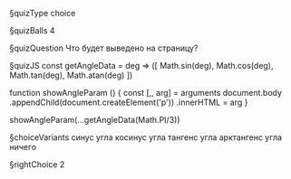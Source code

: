 §quizType
choice

§quizBalls
4

§quizQuestion
Что будет выведено на страницу?


§quizJS
const getAngleData = deg => ([
  Math.sin(deg),
  Math.cos(deg),
  Math.tan(deg),
  Math.atan(deg)
])

function showAngleParam () {
  const [,, arg] = arguments
  document.body
    .appendChild(document.createElement('p'))
    .innerHTML = arg
}

showAngleParam(...getAngleData(Math.PI/3))



§choiceVariants
синус угла
косинус угла
тангенс угла
арктангенс угла
ничего


§rightChoice
2
